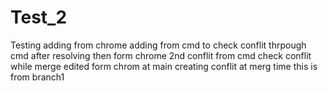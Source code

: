 # Test_2
Testing
adding from chrome
adding from cmd to check conflit thrpough cmd 
after resolving then form chrome
2nd conflit from cmd 
check conflit while merge edited form chrom at main 
creating conflit at merg time this is from branch1 